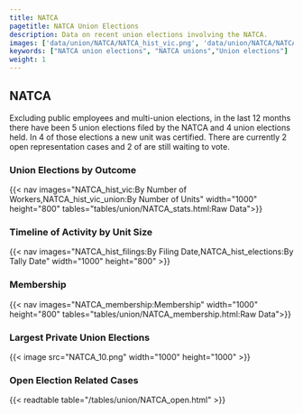 ```yaml
---
title: NATCA
pagetitle: NATCA Union Elections
description: Data on recent union elections involving the NATCA.
images: ['data/union/NATCA/NATCA_hist_vic.png', 'data/union/NATCA/NATCA_hist_size.png', 'data/union/NATCA/NATCA_10.png']
keywords: ["NATCA union elections", "NATCA unions","Union elections"]
weight: 1
---
```

##  NATCA

Excluding public employees and multi-union elections, in the last 12 months there have been 5 union elections filed by the NATCA and 4 union elections held. In 4 of those elections a new unit was certified. There are currently 2 open representation cases and 2 of are still waiting to vote.

### Union Elections by Outcome
{{< nav images="NATCA_hist_vic:By Number of Workers,NATCA_hist_vic_union:By Number of Units" width="1000" height="800" tables="tables/union/NATCA_stats.html:Raw Data">}}

### Timeline of Activity by Unit Size
{{< nav images="NATCA_hist_filings:By Filing Date,NATCA_hist_elections:By Tally Date" width="1000" height="800" >}}

### Membership
{{< nav images="NATCA_membership:Membership" width="1000" height="800" tables="tables/union/NATCA_membership.html:Raw Data">}}

### Largest Private Union Elections
{{< image src="NATCA_10.png" width="1000" height="1000"  >}}

### Open Election Related Cases
{{< readtable table="/tables/union/NATCA_open.html" >}}

